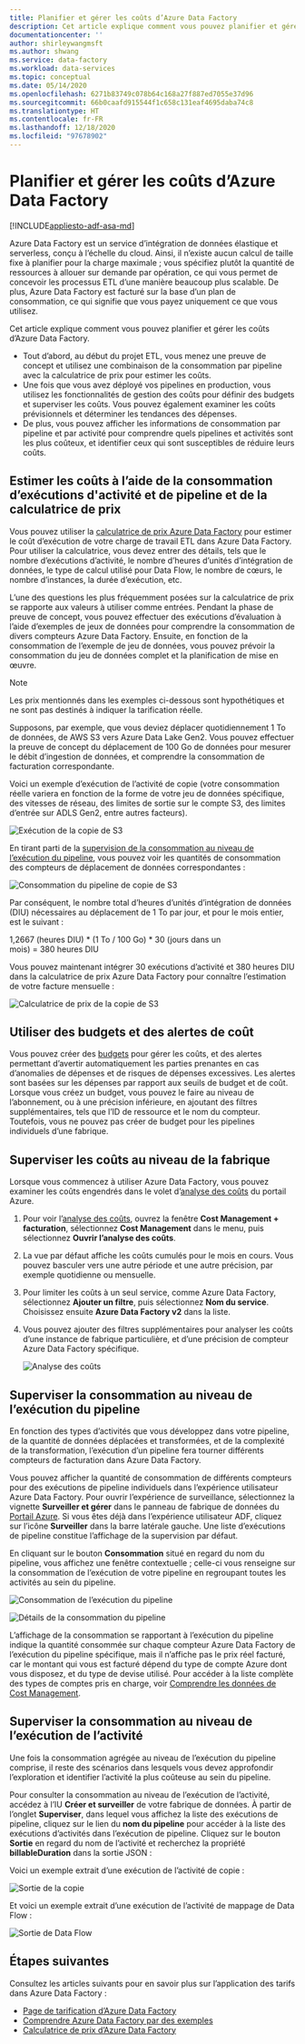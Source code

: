 ```yaml
---
title: Planifier et gérer les coûts d’Azure Data Factory
description: Cet article explique comment vous pouvez planifier et gérer les coûts pour Azure Data Factory.
documentationcenter: ''
author: shirleywangmsft
ms.author: shwang
ms.service: data-factory
ms.workload: data-services
ms.topic: conceptual
ms.date: 05/14/2020
ms.openlocfilehash: 6271b83749c078b64c168a27f887ed7055e37d96
ms.sourcegitcommit: 66b0caafd915544f1c658c131eaf4695daba74c8
ms.translationtype: HT
ms.contentlocale: fr-FR
ms.lasthandoff: 12/18/2020
ms.locfileid: "97678902"
---
```

# <a name="plan-and-manage-costs-for-azure-data-factory"></a>Planifier et gérer les coûts d’Azure Data Factory

[!INCLUDE[appliesto-adf-asa-md](includes/appliesto-adf-asa-md.md)]

Azure Data Factory est un service d’intégration de données élastique et serverless, conçu à l’échelle du cloud.  Ainsi, il n’existe aucun calcul de taille fixe à planifier pour la charge maximale ; vous spécifiez plutôt la quantité de ressources à allouer sur demande par opération, ce qui vous permet de concevoir les processus ETL d’une manière beaucoup plus scalable. De plus, Azure Data Factory est facturé sur la base d’un plan de consommation, ce qui signifie que vous payez uniquement ce que vous utilisez.

Cet article explique comment vous pouvez planifier et gérer les coûts d’Azure Data Factory.

*   Tout d’abord, au début du projet ETL, vous menez une preuve de concept et utilisez une combinaison de la consommation par pipeline avec la calculatrice de prix pour estimer les coûts.
*   Une fois que vous avez déployé vos pipelines en production, vous utilisez les fonctionnalités de gestion des coûts pour définir des budgets et superviser les coûts. Vous pouvez également examiner les coûts prévisionnels et déterminer les tendances des dépenses.
*   De plus, vous pouvez afficher les informations de consommation par pipeline et par activité pour comprendre quels pipelines et activités sont les plus coûteux, et identifier ceux qui sont susceptibles de réduire leurs coûts.

## <a name="estimate-costs-using-pipeline-and-activity-run-consumption-and-pricing-calculator"></a>Estimer les coûts à l’aide de la consommation d’exécutions d'activité et de pipeline et de la calculatrice de prix

Vous pouvez utiliser la [calculatrice de prix Azure Data Factory](https://azure.microsoft.com/pricing/calculator/?service=data-factory) pour estimer le coût d’exécution de votre charge de travail ETL dans Azure Data Factory.  Pour utiliser la calculatrice, vous devez entrer des détails, tels que le nombre d’exécutions d’activité, le nombre d’heures d’unités d’intégration de données, le type de calcul utilisé pour Data Flow, le nombre de cœurs, le nombre d’instances, la durée d’exécution, etc.

L’une des questions les plus fréquemment posées sur la calculatrice de prix se rapporte aux valeurs à utiliser comme entrées.  Pendant la phase de preuve de concept, vous pouvez effectuer des exécutions d’évaluation à l’aide d’exemples de jeux de données pour comprendre la consommation de divers compteurs Azure Data Factory.  Ensuite, en fonction de la consommation de l’exemple de jeu de données, vous pouvez prévoir la consommation du jeu de données complet et la planification de mise en œuvre.

> [!NOTE]
> Les prix mentionnés dans les exemples ci-dessous sont hypothétiques et ne sont pas destinés à indiquer la tarification réelle.

Supposons, par exemple, que vous deviez déplacer quotidiennement 1 To de données, de AWS S3 vers Azure Data Lake Gen2.  Vous pouvez effectuer la preuve de concept du déplacement de 100 Go de données pour mesurer le débit d’ingestion de données, et comprendre la consommation de facturation correspondante.

Voici un exemple d’exécution de l’activité de copie (votre consommation réelle variera en fonction de la forme de votre jeu de données spécifique, des vitesses de réseau, des limites de sortie sur le compte S3, des limites d’entrée sur ADLS Gen2, entre autres facteurs).

![Exécution de la copie de S3](media/plan-manage-costs/s3-copy-run-details.png)

En tirant parti de la [supervision de la consommation au niveau de l’exécution du pipeline](#monitor-consumption-at-pipeline-run-level), vous pouvez voir les quantités de consommation des compteurs de déplacement de données correspondantes :

![Consommation du pipeline de copie de S3](media/plan-manage-costs/s3-copy-pipeline-consumption.png)

Par conséquent, le nombre total d’heures d’unités d’intégration de données (DIU) nécessaires au déplacement de 1 To par jour, et pour le mois entier, est le suivant :

1,2667 (heures DIU) * (1 To / 100 Go) * 30 (jours dans un mois) = 380 heures DIU

Vous pouvez maintenant intégrer 30 exécutions d’activité et 380 heures DIU dans la calculatrice de prix Azure Data Factory pour connaître l’estimation de votre facture mensuelle :

![Calculatrice de prix de la copie de S3](media/plan-manage-costs/s3-copy-pricing-calculator.png)

## <a name="use-budgets-and-cost-alerts"></a>Utiliser des budgets et des alertes de coût

Vous pouvez créer des [budgets](../cost-management-billing/costs/tutorial-acm-create-budgets.md) pour gérer les coûts, et des alertes permettant d’avertir automatiquement les parties prenantes en cas d’anomalies de dépenses et de risques de dépenses excessives.  Les alertes sont basées sur les dépenses par rapport aux seuils de budget et de coût.  Lorsque vous créez un budget, vous pouvez le faire au niveau de l’abonnement, ou à une précision inférieure, en ajoutant des filtres supplémentaires, tels que l’ID de ressource et le nom du compteur.  Toutefois, vous ne pouvez pas créer de budget pour les pipelines individuels d’une fabrique.

## <a name="monitor-costs-at-factory-level"></a>Superviser les coûts au niveau de la fabrique

Lorsque vous commencez à utiliser Azure Data Factory, vous pouvez examiner les coûts engendrés dans le volet d’[analyse des coûts](../cost-management-billing/costs/quick-acm-cost-analysis.md) du portail Azure.

1. Pour voir l’[analyse des coûts](../cost-management-billing/costs/quick-acm-cost-analysis.md), ouvrez la fenêtre **Cost Management + facturation**, sélectionnez **Cost Management** dans le menu, puis sélectionnez **Ouvrir l’analyse des coûts**.
2. La vue par défaut affiche les coûts cumulés pour le mois en cours.  Vous pouvez basculer vers une autre période et une autre précision, par exemple quotidienne ou mensuelle.
3. Pour limiter les coûts à un seul service, comme Azure Data Factory, sélectionnez **Ajouter un filtre**, puis sélectionnez **Nom du service**.  Choisissez ensuite **Azure Data Factory v2** dans la liste.
4. Vous pouvez ajouter des filtres supplémentaires pour analyser les coûts d’une instance de fabrique particulière, et d’une précision de compteur Azure Data Factory spécifique.

   ![Analyse des coûts](media/plan-manage-costs/cost-analysis.png)

## <a name="monitor-consumption-at-pipeline-run-level"></a>Superviser la consommation au niveau de l’exécution du pipeline

En fonction des types d’activités que vous développez dans votre pipeline, de la quantité de données déplacées et transformées, et de la complexité de la transformation, l’exécution d’un pipeline fera tourner différents compteurs de facturation dans Azure Data Factory.

Vous pouvez afficher la quantité de consommation de différents compteurs pour des exécutions de pipeline individuels dans l’expérience utilisateur Azure Data Factory. Pour ouvrir l’expérience de surveillance, sélectionnez la vignette **Surveiller et gérer** dans le panneau de fabrique de données du [Portail Azure](https://portal.azure.com/). Si vous êtes déjà dans l’expérience utilisateur ADF, cliquez sur l’icône **Surveiller** dans la barre latérale gauche. Une liste d’exécutions de pipeline constitue l’affichage de la supervision par défaut.

En cliquant sur le bouton **Consommation** situé en regard du nom du pipeline, vous affichez une fenêtre contextuelle ; celle-ci vous renseigne sur la consommation de l’exécution de votre pipeline en regroupant toutes les activités au sein du pipeline.

![Consommation de l’exécution du pipeline](media/plan-manage-costs/pipeline-run-consumption.png)

![Détails de la consommation du pipeline](media/plan-manage-costs/pipeline-consumption-details.png)

L’affichage de la consommation se rapportant à l’exécution du pipeline indique la quantité consommée sur chaque compteur Azure Data Factory de l’exécution du pipeline spécifique, mais il n’affiche pas le prix réel facturé, car le montant qui vous est facturé dépend du type de compte Azure dont vous disposez, et du type de devise utilisé.  Pour accéder à la liste complète des types de comptes pris en charge, voir [Comprendre les données de Cost Management](../cost-management-billing/costs/understand-cost-mgt-data.md).

## <a name="monitor-consumption-at-activity-run-level"></a>Superviser la consommation au niveau de l’exécution de l’activité
Une fois la consommation agrégée au niveau de l’exécution du pipeline comprise, il reste des scénarios dans lesquels vous devez approfondir l’exploration et identifier l’activité la plus coûteuse au sein du pipeline.

Pour consulter la consommation au niveau de l’exécution de l’activité, accédez à l’IU **Créer et surveiller** de votre fabrique de données. À partir de l’onglet **Superviser**, dans lequel vous affichez la liste des exécutions de pipeline, cliquez sur le lien du **nom du pipeline** pour accéder à la liste des exécutions d’activités dans l’exécution de pipeline.  Cliquez sur le bouton **Sortie** en regard du nom de l’activité et recherchez la propriété **billableDuration** dans la sortie JSON :

Voici un exemple extrait d’une exécution de l’activité de copie :

![Sortie de la copie](media/plan-manage-costs/copy-output.png)

Et voici un exemple extrait d’une exécution de l’activité de mappage de Data Flow :

![Sortie de Data Flow](media/plan-manage-costs/dataflow-output.png)

## <a name="next-steps"></a>Étapes suivantes

Consultez les articles suivants pour en savoir plus sur l’application des tarifs dans Azure Data Factory :

- [Page de tarification d’Azure Data Factory](https://azure.microsoft.com/pricing/details/data-factory/ssis/)
- [Comprendre Azure Data Factory par des exemples](./pricing-concepts.md)
- [Calculatrice de prix d’Azure Data Factory](https://azure.microsoft.com/pricing/calculator/?service=data-factory)